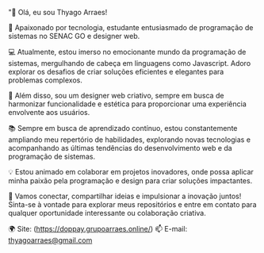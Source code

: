 "👋 Olá, eu sou Thyago Arraes!

🌟 Apaixonado por tecnologia, estudante entusiasmado de programação de sistemas no SENAC GO e designer web.

💻 Atualmente, estou imerso no emocionante mundo da programação de sistemas, mergulhando de cabeça em linguagens como Javascript.
    Adoro explorar os desafios de criar soluções eficientes e elegantes para problemas complexos.

🎨 Além disso, sou um designer web criativo, sempre em busca de harmonizar funcionalidade e estética para proporcionar uma experiência envolvente aos usuários. 
  
📚 Sempre em busca de aprendizado contínuo, estou constantemente ampliando meu repertório de habilidades,
    explorando novas tecnologias e acompanhando as últimas tendências do desenvolvimento web e da programação de sistemas.

💡 Estou animado em colaborar em projetos inovadores, onde possa aplicar minha paixão pela programação e design para criar soluções impactantes.

🚀 Vamos conectar, compartilhar ideias e impulsionar a inovação juntos!
    Sinta-se à vontade para explorar meus repositórios e entre em contato para qualquer oportunidade interessante ou colaboração criativa.

🌍 Site: (https://doppay.grupoarraes.online/)
📫 E-mail: thyagoarraes@gmail.com

